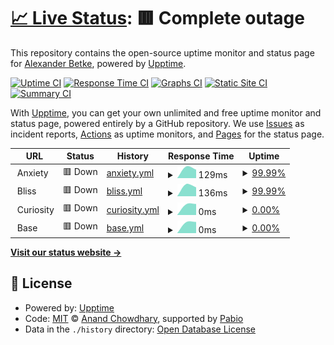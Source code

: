# [📈 Live Status](https://status.zeitvertreib.vip): <!--live status--> **🟥 Complete outage**

This repository contains the open-source uptime monitor and status page for [Alexander Betke](alexinabox.de), powered by [Upptime](https://github.com/upptime/upptime).

[![Uptime CI](https://github.com/alexinabox/status/workflows/Uptime%20CI/badge.svg)](https://github.com/alexinabox/status/actions?query=workflow%3A%22Uptime+CI%22)
[![Response Time CI](https://github.com/alexinabox/status/workflows/Response%20Time%20CI/badge.svg)](https://github.com/alexinabox/status/actions?query=workflow%3A%22Response+Time+CI%22)
[![Graphs CI](https://github.com/alexinabox/status/workflows/Graphs%20CI/badge.svg)](https://github.com/alexinabox/status/actions?query=workflow%3A%22Graphs+CI%22)
[![Static Site CI](https://github.com/alexinabox/status/workflows/Static%20Site%20CI/badge.svg)](https://github.com/alexinabox/status/actions?query=workflow%3A%22Static+Site+CI%22)
[![Summary CI](https://github.com/alexinabox/status/workflows/Summary%20CI/badge.svg)](https://github.com/alexinabox/status/actions?query=workflow%3A%22Summary+CI%22)

With [Upptime](https://upptime.js.org), you can get your own unlimited and free uptime monitor and status page, powered entirely by a GitHub repository. We use [Issues](https://github.com/alexinabox/status/issues) as incident reports, [Actions](https://github.com/alexinabox/status/actions) as uptime monitors, and [Pages](https://status.zeitvertreib.vip) for the status page.

<!--start: status pages-->
<!-- This summary is generated by Upptime (https://github.com/upptime/upptime) -->
<!-- Do not edit this manually, your changes will be overwritten -->
<!-- prettier-ignore -->
| URL | Status | History | Response Time | Uptime |
| --- | ------ | ------- | ------------- | ------ |
| <img alt="" src="https://icons.duckduckgo.com/ip3/null.ico" height="13"> Anxiety | 🟥 Down | [anxiety.yml](https://github.com/AlexInABox/status/commits/HEAD/history/anxiety.yml) | <details><summary><img alt="Response time graph" src="./graphs/anxiety/response-time-week.png" height="20"> 129ms</summary><br><a href="https://status.zeitvertreib.vip/history/anxiety"><img alt="Response time 129" src="https://img.shields.io/endpoint?url=https%3A%2F%2Fraw.githubusercontent.com%2FAlexInABox%2Fstatus%2FHEAD%2Fapi%2Fanxiety%2Fresponse-time.json"></a><br><a href="https://status.zeitvertreib.vip/history/anxiety"><img alt="24-hour response time 107" src="https://img.shields.io/endpoint?url=https%3A%2F%2Fraw.githubusercontent.com%2FAlexInABox%2Fstatus%2FHEAD%2Fapi%2Fanxiety%2Fresponse-time-day.json"></a><br><a href="https://status.zeitvertreib.vip/history/anxiety"><img alt="7-day response time 129" src="https://img.shields.io/endpoint?url=https%3A%2F%2Fraw.githubusercontent.com%2FAlexInABox%2Fstatus%2FHEAD%2Fapi%2Fanxiety%2Fresponse-time-week.json"></a><br><a href="https://status.zeitvertreib.vip/history/anxiety"><img alt="30-day response time 129" src="https://img.shields.io/endpoint?url=https%3A%2F%2Fraw.githubusercontent.com%2FAlexInABox%2Fstatus%2FHEAD%2Fapi%2Fanxiety%2Fresponse-time-month.json"></a><br><a href="https://status.zeitvertreib.vip/history/anxiety"><img alt="1-year response time 129" src="https://img.shields.io/endpoint?url=https%3A%2F%2Fraw.githubusercontent.com%2FAlexInABox%2Fstatus%2FHEAD%2Fapi%2Fanxiety%2Fresponse-time-year.json"></a></details> | <details><summary><a href="https://status.zeitvertreib.vip/history/anxiety">99.99%</a></summary><a href="https://status.zeitvertreib.vip/history/anxiety"><img alt="All-time uptime 99.99%" src="https://img.shields.io/endpoint?url=https%3A%2F%2Fraw.githubusercontent.com%2FAlexInABox%2Fstatus%2FHEAD%2Fapi%2Fanxiety%2Fuptime.json"></a><br><a href="https://status.zeitvertreib.vip/history/anxiety"><img alt="24-hour uptime 99.99%" src="https://img.shields.io/endpoint?url=https%3A%2F%2Fraw.githubusercontent.com%2FAlexInABox%2Fstatus%2FHEAD%2Fapi%2Fanxiety%2Fuptime-day.json"></a><br><a href="https://status.zeitvertreib.vip/history/anxiety"><img alt="7-day uptime 99.99%" src="https://img.shields.io/endpoint?url=https%3A%2F%2Fraw.githubusercontent.com%2FAlexInABox%2Fstatus%2FHEAD%2Fapi%2Fanxiety%2Fuptime-week.json"></a><br><a href="https://status.zeitvertreib.vip/history/anxiety"><img alt="30-day uptime 99.99%" src="https://img.shields.io/endpoint?url=https%3A%2F%2Fraw.githubusercontent.com%2FAlexInABox%2Fstatus%2FHEAD%2Fapi%2Fanxiety%2Fuptime-month.json"></a><br><a href="https://status.zeitvertreib.vip/history/anxiety"><img alt="1-year uptime 99.99%" src="https://img.shields.io/endpoint?url=https%3A%2F%2Fraw.githubusercontent.com%2FAlexInABox%2Fstatus%2FHEAD%2Fapi%2Fanxiety%2Fuptime-year.json"></a></details>
| <img alt="" src="https://icons.duckduckgo.com/ip3/null.ico" height="13"> Bliss | 🟥 Down | [bliss.yml](https://github.com/AlexInABox/status/commits/HEAD/history/bliss.yml) | <details><summary><img alt="Response time graph" src="./graphs/bliss/response-time-week.png" height="20"> 136ms</summary><br><a href="https://status.zeitvertreib.vip/history/bliss"><img alt="Response time 136" src="https://img.shields.io/endpoint?url=https%3A%2F%2Fraw.githubusercontent.com%2FAlexInABox%2Fstatus%2FHEAD%2Fapi%2Fbliss%2Fresponse-time.json"></a><br><a href="https://status.zeitvertreib.vip/history/bliss"><img alt="24-hour response time 113" src="https://img.shields.io/endpoint?url=https%3A%2F%2Fraw.githubusercontent.com%2FAlexInABox%2Fstatus%2FHEAD%2Fapi%2Fbliss%2Fresponse-time-day.json"></a><br><a href="https://status.zeitvertreib.vip/history/bliss"><img alt="7-day response time 136" src="https://img.shields.io/endpoint?url=https%3A%2F%2Fraw.githubusercontent.com%2FAlexInABox%2Fstatus%2FHEAD%2Fapi%2Fbliss%2Fresponse-time-week.json"></a><br><a href="https://status.zeitvertreib.vip/history/bliss"><img alt="30-day response time 136" src="https://img.shields.io/endpoint?url=https%3A%2F%2Fraw.githubusercontent.com%2FAlexInABox%2Fstatus%2FHEAD%2Fapi%2Fbliss%2Fresponse-time-month.json"></a><br><a href="https://status.zeitvertreib.vip/history/bliss"><img alt="1-year response time 136" src="https://img.shields.io/endpoint?url=https%3A%2F%2Fraw.githubusercontent.com%2FAlexInABox%2Fstatus%2FHEAD%2Fapi%2Fbliss%2Fresponse-time-year.json"></a></details> | <details><summary><a href="https://status.zeitvertreib.vip/history/bliss">99.99%</a></summary><a href="https://status.zeitvertreib.vip/history/bliss"><img alt="All-time uptime 99.99%" src="https://img.shields.io/endpoint?url=https%3A%2F%2Fraw.githubusercontent.com%2FAlexInABox%2Fstatus%2FHEAD%2Fapi%2Fbliss%2Fuptime.json"></a><br><a href="https://status.zeitvertreib.vip/history/bliss"><img alt="24-hour uptime 99.99%" src="https://img.shields.io/endpoint?url=https%3A%2F%2Fraw.githubusercontent.com%2FAlexInABox%2Fstatus%2FHEAD%2Fapi%2Fbliss%2Fuptime-day.json"></a><br><a href="https://status.zeitvertreib.vip/history/bliss"><img alt="7-day uptime 99.99%" src="https://img.shields.io/endpoint?url=https%3A%2F%2Fraw.githubusercontent.com%2FAlexInABox%2Fstatus%2FHEAD%2Fapi%2Fbliss%2Fuptime-week.json"></a><br><a href="https://status.zeitvertreib.vip/history/bliss"><img alt="30-day uptime 99.99%" src="https://img.shields.io/endpoint?url=https%3A%2F%2Fraw.githubusercontent.com%2FAlexInABox%2Fstatus%2FHEAD%2Fapi%2Fbliss%2Fuptime-month.json"></a><br><a href="https://status.zeitvertreib.vip/history/bliss"><img alt="1-year uptime 99.99%" src="https://img.shields.io/endpoint?url=https%3A%2F%2Fraw.githubusercontent.com%2FAlexInABox%2Fstatus%2FHEAD%2Fapi%2Fbliss%2Fuptime-year.json"></a></details>
| <img alt="" src="https://icons.duckduckgo.com/ip3/null.ico" height="13"> Curiosity | 🟥 Down | [curiosity.yml](https://github.com/AlexInABox/status/commits/HEAD/history/curiosity.yml) | <details><summary><img alt="Response time graph" src="./graphs/curiosity/response-time-week.png" height="20"> 0ms</summary><br><a href="https://status.zeitvertreib.vip/history/curiosity"><img alt="Response time 0" src="https://img.shields.io/endpoint?url=https%3A%2F%2Fraw.githubusercontent.com%2FAlexInABox%2Fstatus%2FHEAD%2Fapi%2Fcuriosity%2Fresponse-time.json"></a><br><a href="https://status.zeitvertreib.vip/history/curiosity"><img alt="24-hour response time 0" src="https://img.shields.io/endpoint?url=https%3A%2F%2Fraw.githubusercontent.com%2FAlexInABox%2Fstatus%2FHEAD%2Fapi%2Fcuriosity%2Fresponse-time-day.json"></a><br><a href="https://status.zeitvertreib.vip/history/curiosity"><img alt="7-day response time 0" src="https://img.shields.io/endpoint?url=https%3A%2F%2Fraw.githubusercontent.com%2FAlexInABox%2Fstatus%2FHEAD%2Fapi%2Fcuriosity%2Fresponse-time-week.json"></a><br><a href="https://status.zeitvertreib.vip/history/curiosity"><img alt="30-day response time 0" src="https://img.shields.io/endpoint?url=https%3A%2F%2Fraw.githubusercontent.com%2FAlexInABox%2Fstatus%2FHEAD%2Fapi%2Fcuriosity%2Fresponse-time-month.json"></a><br><a href="https://status.zeitvertreib.vip/history/curiosity"><img alt="1-year response time 0" src="https://img.shields.io/endpoint?url=https%3A%2F%2Fraw.githubusercontent.com%2FAlexInABox%2Fstatus%2FHEAD%2Fapi%2Fcuriosity%2Fresponse-time-year.json"></a></details> | <details><summary><a href="https://status.zeitvertreib.vip/history/curiosity">0.00%</a></summary><a href="https://status.zeitvertreib.vip/history/curiosity"><img alt="All-time uptime 0.00%" src="https://img.shields.io/endpoint?url=https%3A%2F%2Fraw.githubusercontent.com%2FAlexInABox%2Fstatus%2FHEAD%2Fapi%2Fcuriosity%2Fuptime.json"></a><br><a href="https://status.zeitvertreib.vip/history/curiosity"><img alt="24-hour uptime 0.00%" src="https://img.shields.io/endpoint?url=https%3A%2F%2Fraw.githubusercontent.com%2FAlexInABox%2Fstatus%2FHEAD%2Fapi%2Fcuriosity%2Fuptime-day.json"></a><br><a href="https://status.zeitvertreib.vip/history/curiosity"><img alt="7-day uptime 0.00%" src="https://img.shields.io/endpoint?url=https%3A%2F%2Fraw.githubusercontent.com%2FAlexInABox%2Fstatus%2FHEAD%2Fapi%2Fcuriosity%2Fuptime-week.json"></a><br><a href="https://status.zeitvertreib.vip/history/curiosity"><img alt="30-day uptime 0.00%" src="https://img.shields.io/endpoint?url=https%3A%2F%2Fraw.githubusercontent.com%2FAlexInABox%2Fstatus%2FHEAD%2Fapi%2Fcuriosity%2Fuptime-month.json"></a><br><a href="https://status.zeitvertreib.vip/history/curiosity"><img alt="1-year uptime 0.00%" src="https://img.shields.io/endpoint?url=https%3A%2F%2Fraw.githubusercontent.com%2FAlexInABox%2Fstatus%2FHEAD%2Fapi%2Fcuriosity%2Fuptime-year.json"></a></details>
| <img alt="" src="https://icons.duckduckgo.com/ip3/null.ico" height="13"> Base | 🟥 Down | [base.yml](https://github.com/AlexInABox/status/commits/HEAD/history/base.yml) | <details><summary><img alt="Response time graph" src="./graphs/base/response-time-week.png" height="20"> 0ms</summary><br><a href="https://status.zeitvertreib.vip/history/base"><img alt="Response time 0" src="https://img.shields.io/endpoint?url=https%3A%2F%2Fraw.githubusercontent.com%2FAlexInABox%2Fstatus%2FHEAD%2Fapi%2Fbase%2Fresponse-time.json"></a><br><a href="https://status.zeitvertreib.vip/history/base"><img alt="24-hour response time 0" src="https://img.shields.io/endpoint?url=https%3A%2F%2Fraw.githubusercontent.com%2FAlexInABox%2Fstatus%2FHEAD%2Fapi%2Fbase%2Fresponse-time-day.json"></a><br><a href="https://status.zeitvertreib.vip/history/base"><img alt="7-day response time 0" src="https://img.shields.io/endpoint?url=https%3A%2F%2Fraw.githubusercontent.com%2FAlexInABox%2Fstatus%2FHEAD%2Fapi%2Fbase%2Fresponse-time-week.json"></a><br><a href="https://status.zeitvertreib.vip/history/base"><img alt="30-day response time 0" src="https://img.shields.io/endpoint?url=https%3A%2F%2Fraw.githubusercontent.com%2FAlexInABox%2Fstatus%2FHEAD%2Fapi%2Fbase%2Fresponse-time-month.json"></a><br><a href="https://status.zeitvertreib.vip/history/base"><img alt="1-year response time 0" src="https://img.shields.io/endpoint?url=https%3A%2F%2Fraw.githubusercontent.com%2FAlexInABox%2Fstatus%2FHEAD%2Fapi%2Fbase%2Fresponse-time-year.json"></a></details> | <details><summary><a href="https://status.zeitvertreib.vip/history/base">0.00%</a></summary><a href="https://status.zeitvertreib.vip/history/base"><img alt="All-time uptime 0.00%" src="https://img.shields.io/endpoint?url=https%3A%2F%2Fraw.githubusercontent.com%2FAlexInABox%2Fstatus%2FHEAD%2Fapi%2Fbase%2Fuptime.json"></a><br><a href="https://status.zeitvertreib.vip/history/base"><img alt="24-hour uptime 0.00%" src="https://img.shields.io/endpoint?url=https%3A%2F%2Fraw.githubusercontent.com%2FAlexInABox%2Fstatus%2FHEAD%2Fapi%2Fbase%2Fuptime-day.json"></a><br><a href="https://status.zeitvertreib.vip/history/base"><img alt="7-day uptime 0.00%" src="https://img.shields.io/endpoint?url=https%3A%2F%2Fraw.githubusercontent.com%2FAlexInABox%2Fstatus%2FHEAD%2Fapi%2Fbase%2Fuptime-week.json"></a><br><a href="https://status.zeitvertreib.vip/history/base"><img alt="30-day uptime 0.00%" src="https://img.shields.io/endpoint?url=https%3A%2F%2Fraw.githubusercontent.com%2FAlexInABox%2Fstatus%2FHEAD%2Fapi%2Fbase%2Fuptime-month.json"></a><br><a href="https://status.zeitvertreib.vip/history/base"><img alt="1-year uptime 0.00%" src="https://img.shields.io/endpoint?url=https%3A%2F%2Fraw.githubusercontent.com%2FAlexInABox%2Fstatus%2FHEAD%2Fapi%2Fbase%2Fuptime-year.json"></a></details>

<!--end: status pages-->

[**Visit our status website →**](https://status.zeitvertreib.vip)

## 📄 License

- Powered by: [Upptime](https://github.com/upptime/upptime)
- Code: [MIT](./LICENSE) © [Anand Chowdhary](https://anandchowdhary.com), supported by [Pabio](https://pabio.com)
- Data in the `./history` directory: [Open Database License](https://opendatacommons.org/licenses/odbl/1-0/)
